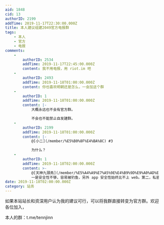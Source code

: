 ```yaml
---
aid: 1848
cid: 13
authorID: 2199
addTime: 2019-11-17T22:30:00.000Z
title: 本人建议组建2049官方电报群
tags:
    - 本人
    - 官方
    - 电报
comments:
    -
        authorID: 2534
        addTime: 2019-11-17T22:45:00.000Z
        content: 我不用电报，用 riot.im 吧
    -
        authorID: 2493
        addTime: 2019-11-18T01:00:00.000Z
        content: 你也喜欢明朝还是怎么，一会加这个群
    -
        authorID: 1
        addTime: 2019-11-18T01:00:00.000Z
        content: |-
            大概永远也不会有官方群。

            不会也不能禁止自发建群。
    -
        authorID: 2199
        addTime: 2019-11-18T01:00:00.000Z
        content: |-
            @[小二](/member/%E5%B0%8F%E4%BA%8C) #3

            为什么？
    -
        authorID: 1
        addTime: 2019-11-18T02:00:00.000Z
        content: >-
            @[天神九頭鳥](/member/%E5%A4%A9%E7%A5%9E%E4%B9%9D%E9%A0%AD%E9%B3%A5) #4
            一是安全性不够，容易被钓鱼，另外 app 安全性始终比不上 web。第二，私密讨论不能被索引，价值原没有公开讨论的价值大。
date: 2019-11-18T02:00:00.000Z
category: 站务
---
```


如果本站站长和资深用户认为我的建议可行，可以将我群直接转变为官方群。欢迎各位加入，

本人的群：t.me/tennjinn
